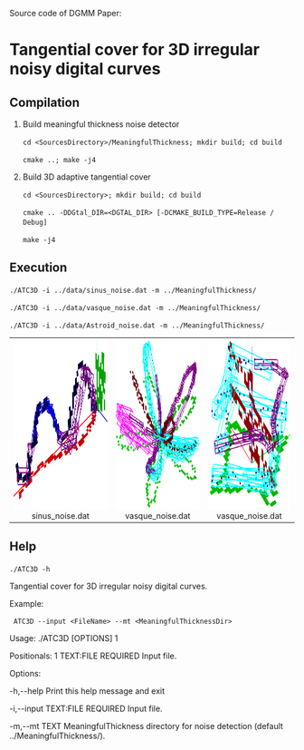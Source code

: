 Source code of DGMM Paper: 
# Tangential cover for 3D irregular noisy digital curves

## Compilation

1. Build meaningful thickness noise detector

 	 ``cd <SourcesDirectory>/MeaningfulThickness; mkdir build; cd build``

 	 ``cmake ..; make -j4``

2. Build 3D adaptive tangential cover 

   ``cd <SourcesDirectory>; mkdir build; cd build``

 	 ``cmake .. -DDGtal_DIR=<DGTAL_DIR> [-DCMAKE_BUILD_TYPE=Release / Debug]``
  
   ``make -j4``

## Execution
   ``./ATC3D -i ../data/sinus_noise.dat -m ../MeaningfulThickness/``

   ``./ATC3D -i ../data/vasque_noise.dat -m ../MeaningfulThickness/``
   
   ``./ATC3D -i ../data/Astroid_noise.dat -m ../MeaningfulThickness/``

<table cellpadding="3">
		<tr>
		<td align="center" valign="center">
			<a href="https://github.com/ngophuc/ATC_3D/blob/main/data/Sinus_ATC3D.png">
				<img height="300" src="https://github.com/ngophuc/ATC_3D/blob/main/data/Sinus_ATC3D.png" alt="sinus_noise" />
			</a>	
		<br />
		sinus_noise.dat
		</td>
		<td align="center" valign="center">
			<a href="https://github.com/ngophuc/ATC_3D/blob/main/data/Vasque_ATC3D.png">
				<img height="300" src="https://github.com/ngophuc/ATC_3D/blob/main/data/Vasque_ATC3D.png" alt="vasque_noise" />
			</a>
		<br />
		vasque_noise.dat
		</td>	
		<td align="center" valign="center">
			<a href="https://github.com/ngophuc/ATC_3D/blob/main/data/Astroid_ATC3D.png">
				<img height="300" src="https://github.com/ngophuc/ATC_3D/blob/main/data/Astroid_ATC3D.png" alt="Astroid_ATC3D" />
			</a>
		<br />
		vasque_noise.dat
		</td>			
		</tr>
	</table>
 
## Help
``./ATC3D -h``

Tangential cover for 3D irregular noisy digital curves.

Example:

 	 ATC3D --input <FileName> --mt <MeaningfulThicknessDir> 

Usage: ./ATC3D [OPTIONS] 1

Positionals:
  1 TEXT:FILE REQUIRED                  Input file.

Options:

  -h,--help                             Print this help message and exit
  
  -i,--input TEXT:FILE REQUIRED         Input file.
  
  -m,--mt TEXT                          MeaningfulThickness directory for noise detection (default ../MeaningfulThickness/).
 
